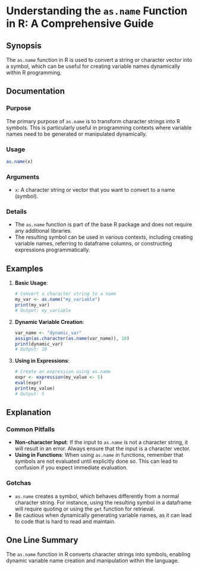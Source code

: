 <!--
Meta Description: # Understanding the `as.name` Function in R: A Comprehensive Guide ## Synopsis The `as.name` function in R is used to convert a string or character ve...
Meta Keywords: name, character, variable, using, function
-->

# Understanding the `as.name` Function in R: A Comprehensive Guide

## Synopsis
The `as.name` function in R is used to convert a string or character vector into a symbol, which can be useful for creating variable names dynamically within R programming.

## Documentation
### Purpose
The primary purpose of `as.name` is to transform character strings into R symbols. This is particularly useful in programming contexts where variable names need to be generated or manipulated dynamically.

### Usage
```R
as.name(x)
```

### Arguments
- `x`: A character string or vector that you want to convert to a name (symbol).

### Details
- The `as.name` function is part of the base R package and does not require any additional libraries.
- The resulting symbol can be used in various contexts, including creating variable names, referring to dataframe columns, or constructing expressions programmatically.

## Examples
1. **Basic Usage**:
   ```R
   # Convert a character string to a name
   my_var <- as.name("my_variable")
   print(my_var)
   # Output: my_variable
   ```

2. **Dynamic Variable Creation**:
   ```R
   var_name <- "dynamic_var"
   assign(as.character(as.name(var_name)), 10)
   print(dynamic_var)
   # Output: 10
   ```

3. **Using in Expressions**:
   ```R
   # Create an expression using as.name
   expr <- expression(my_value <- 5)
   eval(expr)
   print(my_value)
   # Output: 5
   ```

## Explanation
### Common Pitfalls
- **Non-character Input**: If the input to `as.name` is not a character string, it will result in an error. Always ensure that the input is a character vector.
- **Using in Functions**: When using `as.name` in functions, remember that symbols are not evaluated until explicitly done so. This can lead to confusion if you expect immediate evaluation.

### Gotchas
- `as.name` creates a symbol, which behaves differently from a normal character string. For instance, using the resulting symbol in a dataframe will require quoting or using the `get` function for retrieval.
- Be cautious when dynamically generating variable names, as it can lead to code that is hard to read and maintain.

## One Line Summary
The `as.name` function in R converts character strings into symbols, enabling dynamic variable name creation and manipulation within the language.